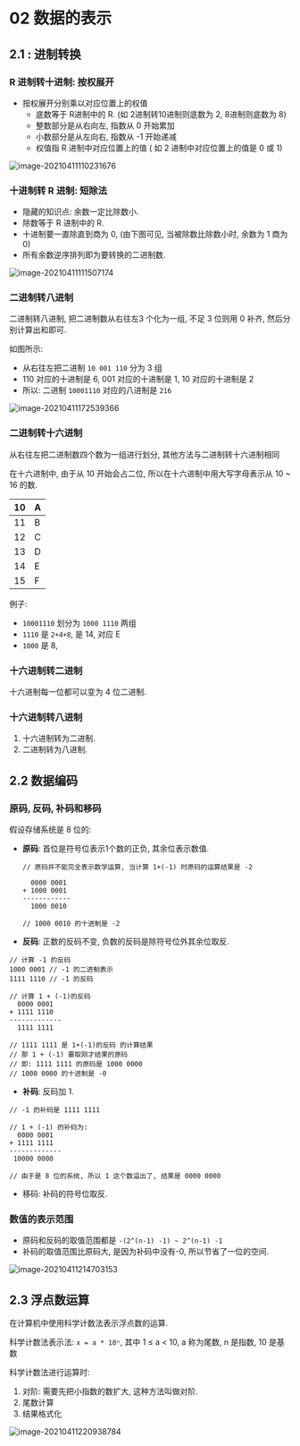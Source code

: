 # 02 数据的表示

## 2.1 : 进制转换

### R 进制转十进制: 按权展开

+ 按权展开分别乘以对应位置上的权值
  + 底数等于 R进制中的 R. (如 2进制转10进制则底数为 2, 8进制则底数为 8)
  + 整数部分是从右向左, 指数从 0 开始累加
  + 小数部分是从左向右, 指数从 -1 开始递减
  + 权值指 R 进制中对应位置上的值 ( 如 2 进制中对应位置上的值是 0 或 1)

![image-20210411110231676](./image-20210411110231676.png)

### 十进制转 R 进制: 短除法

+ 隐藏的知识点: 余数一定比除数小.
+ 除数等于 R 进制中的 R.
+ 十进制要一直除直到商为 0, (由下图可见, 当被除数比除数小时, 余数为 1 商为0)
+ 所有余数逆序排列即为要转换的二进制数.

![image-20210411111507174](./image-20210411111507174.png)

### 二进制转八进制

二进制转八进制, 把二进制数从右往左3 个化为一组, 不足 3 位则用 0 补齐, 然后分别计算出和即可.

如图所示:

+ 从右往左把二进制 `10 001 110` 分为 3 组
+ 110 对应的十进制是 6, 001 对应的十进制是 1, 10 对应的十进制是 2
+ 所以: 二进制 `10001110` 对应的八进制是 `216`

![image-20210411172539366](./image-20210411172539366.png)

### 二进制转十六进制

从右往左把二进制数四个数为一组进行划分, 其他方法与二进制转十六进制相同

在十六进制中, 由于从 10 开始会占二位, 所以在十六进制中用大写字母表示从 10 ~ 16 的数.

| 10   | A    |
| ---- | ---- |
| 11   | B    |
| 12   | C    |
| 13   | D    |
| 14   | E    |
| 15   | F    |

例子:

+  `10001110` 划分为 `1000 1110` 两组
+ `1110` 是 `2+4+8`, 是 14, 对应 E
+ `1000` 是 8, 

### 十六进制转二进制

十六进制每一位都可以变为 4 位二进制.

### 十六进制转八进制

1. 十六进制转为二进制.
2. 二进制转为八进制.

## 2.2 数据编码

### 原码, 反码, 补码和移码

假设存储系统是 8 位的:

+ **原码**: 首位是符号位表示1个数的正负, 其余位表示数值. 

  ```
  // 原码并不能完全表示数学运算, 当计算 1+(-1) 时原码的运算结果是 -2
  
    0000 0001
  + 1000 0001
  ------------
    1000 0010 
  
  // 1000 0010 的十进制是 -2
  ```

+ **反码**: 正数的反码不变, 负数的反码是除符号位外其余位取反.

```
// 计算 -1 的反码
1000 0001 // -1 的二进制表示
1111 1110 // -1 的反码

// 计算 1 + (-1)的反码
  0000 0001
+ 1111 1110
-------------
  1111 1111

// 1111 1111 是 1+(-1)的反码 的计算结果
// 那 1 + (-1) 要取刚才结果的原码
// 即: 1111 1111 的原码是 1000 0000 
// 1000 0000 的十进制是 -0
```

+ **补码**: 反码加 1.

```
// -1 的补码是 1111 1111

// 1 + (-1) 的补码为:
  0000 0001
+ 1111 1111 
-------------
 10000 0000

// 由于是 8 位的系统, 所以 1 这个数溢出了, 结果是 0000 0000
```

+ 移码: 补码的符号位取反.

### 数值的表示范围

+ 原码和反码的取值范围都是 `-(2^(n-1) -1) ~ 2^(n-1) -1`
+ 补码的取值范围比原码大, 是因为补码中没有-0, 所以节省了一位的空间.

![image-20210411214703153](./image-20210411214703153.png)

## 2.3 浮点数运算

在计算机中使用科学计数法表示浮点数的运算.

科学计数法表示法: `x = a * 10ⁿ`, 其中  1 ≤ a < 10, a 称为尾数, n 是指数, 10 是基数

科学计数法进行运算时:

1. 对阶: 需要先把小指数的数扩大, 这种方法叫做对阶.
2. 尾数计算
3. 结果格式化

![image-20210411220938784](./image-20210411220938784.png)

